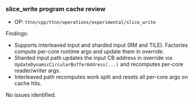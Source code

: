 ### slice_write program cache review

- OP: `ttnn/cpp/ttnn/operations/experimental/slice_write`

Findings:
- Supports interleaved input and sharded input (RM and TILE). Factories compute per-core runtime args and update them in override.
- Sharded input path updates the input CB address in override via `UpdateDynamicCircularBufferAddress(...)` and recomputes per-core reader/writer args.
- Interleaved path recomputes work split and resets all per-core args on cache hits.

No issues identified.
